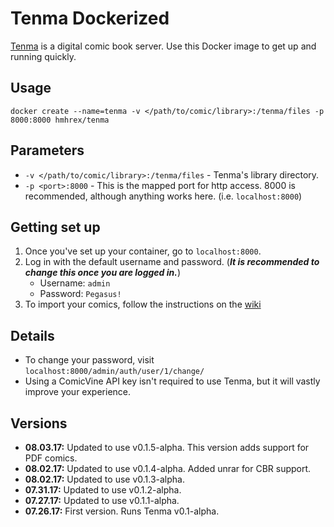 # Tenma Dockerized

[Tenma](https://github.com/hmhrex/tenma) is a digital comic book server. Use this Docker image to get up and running quickly.

## Usage

`docker create --name=tenma -v </path/to/comic/library>:/tenma/files -p 8000:8000 hmhrex/tenma`

## Parameters

* `-v </path/to/comic/library>:/tenma/files` - Tenma's library directory.
* `-p <port>:8000` - This is the mapped port for http access. 8000 is recommended, although anything works here. (i.e. `localhost:8000`)

## Getting set up

1. Once you've set up your container, go to `localhost:8000`.
2. Log in with the default username and password. (_**It is recommended to change this once you are logged in.**_)
	* Username: `admin`
	* Password: `Pegasus!`
3. To import your comics, follow the instructions on the [wiki](https://github.com/hmhrex/Tenma/wiki/Importing-your-comics)

## Details

* To change your password, visit `localhost:8000/admin/auth/user/1/change/`
* Using a ComicVine API key isn't required to use Tenma, but it will vastly improve your experience.

## Versions

* **08.03.17:** Updated to use v0.1.5-alpha. This version adds support for PDF comics.
* **08.02.17:** Updated to use v0.1.4-alpha. Added unrar for CBR support.
* **08.02.17:** Updated to use v0.1.3-alpha.
* **07.31.17:** Updated to use v0.1.2-alpha.
* **07.27.17:** Updated to use v0.1.1-alpha.
* **07.26.17:** First version. Runs Tenma v0.1-alpha.
